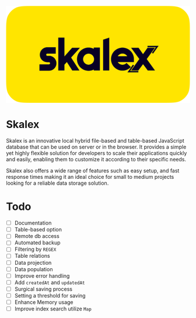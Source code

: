 <img src="./docs/imgs/skalex_logo.png" alt= "skalex Logo" id="logo">

<br>

# Skalex

Skalex is an innovative local hybrid file-based and table-based JavaScript database that can be used on server or in the browser. It provides a simple yet highly flexible solution for developers to scale their applications quickly and easily, enabling them to customize it according to their specific needs.

Skalex also offers a wide range of features such as easy setup, and fast response times making it an ideal choice for small to medium projects looking for a reliable data storage solution.


# Todo
- [ ] Documentation
- [ ] Table-based option
- [ ] Remote db access
- [ ] Automated backup
- [ ] Filtering by `REGEX`
- [ ] Table relations
- [ ] Data projection
- [ ] Data population
- [ ] Improve error handling
- [ ] Add `createdAt` and `updatedAt`
- [ ] Surgical saving process
- [ ] Setting a threshold for saving
- [ ] Enhance Memory usage
- [ ] Improve index search utilize `Map`